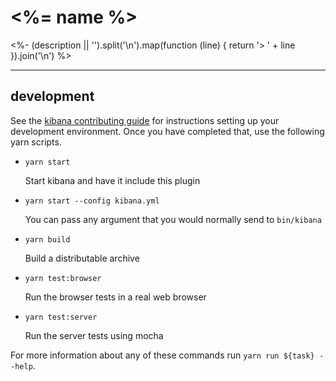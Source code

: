 # <%= name %>

<%- (description || '').split('\n').map(function (line) {
  return '> ' + line
}).join('\n') %>

---

## development

See the [kibana contributing guide](https://github.com/elastic/kibana/blob/master/CONTRIBUTING.md) for instructions setting up your development environment. Once you have completed that, use the following yarn scripts.

  - `yarn start`

    Start kibana and have it include this plugin

  - `yarn start --config kibana.yml`

    You can pass any argument that you would normally send to `bin/kibana`

  - `yarn build`

    Build a distributable archive

  - `yarn test:browser`

    Run the browser tests in a real web browser

  - `yarn test:server`

    Run the server tests using mocha

For more information about any of these commands run `yarn run ${task} --help`.
